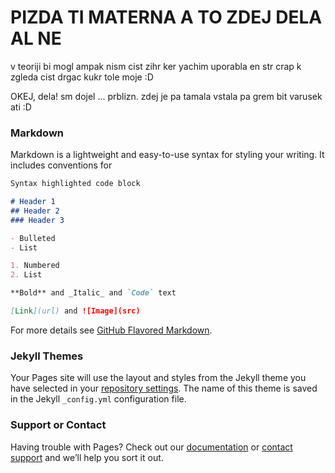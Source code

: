 # PIZDA TI MATERNA A TO ZDEJ DELA AL NE

v teoriji bi mogl ampak nism cist zihr ker yachim uporabla en str crap k zgleda cist drgac kukr tole moje :D

OKEJ, dela! sm dojel ... prblizn.
zdej je pa tamala vstala pa grem bit varusek ati :D

### Markdown

Markdown is a lightweight and easy-to-use syntax for styling your writing. It includes conventions for

```markdown
Syntax highlighted code block

# Header 1
## Header 2
### Header 3

- Bulleted
- List

1. Numbered
2. List

**Bold** and _Italic_ and `Code` text

[Link](url) and ![Image](src)
```

For more details see [GitHub Flavored Markdown](https://guides.github.com/features/mastering-markdown/).

### Jekyll Themes

Your Pages site will use the layout and styles from the Jekyll theme you have selected in your [repository settings](https://github.com/kdortobere/jebemtimatervdrugogrerado/settings). The name of this theme is saved in the Jekyll `_config.yml` configuration file.

### Support or Contact

Having trouble with Pages? Check out our [documentation](https://docs.github.com/categories/github-pages-basics/) or [contact support](https://support.github.com/contact) and we’ll help you sort it out.
